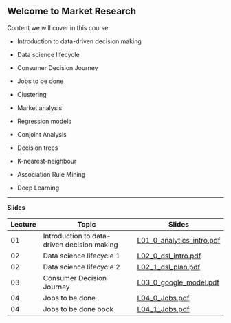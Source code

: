 ## Welcome to Market Research 

Content we will cover in this course:

- 	Introduction to data-driven decision making
- 	Data science lifecycle
- 	Consumer Decision Journey
- 	Jobs to be done


- 	Clustering
- 	Market analysis
- 	Regression models
- 	Conjoint Analysis
- 	Decision trees
- 	K-nearest-neighbour
- 	Association Rule Mining
- 	Deep Learning


---

**Slides**


Lecture|Topic|Slides
---|---|---
01|Introduction to data-driven decision making|[L01_0_analytics_intro.pdf](https://github.com/kirenz/market-research/blob/main/slides/L01_0_analytics_intro.pdf)
02|Data science lifecycle 1|[L02_0_dsl_intro.pdf](https://github.com/kirenz/market-research/blob/main/slides/L02_0_dsl_intro.pdf)  
02|Data science lifecycle 2|[L02_1_dsl_plan.pdf](https://github.com/kirenz/market-research/blob/main/slides/L02_1_dsl_plan.pdf)  
03|Consumer Decision Journey|[L03_0_google_model.pdf](https://github.com/kirenz/market-research/blob/main/slides/L03_0_google_model.pdf)  
04|Jobs to be done| [L04_0_Jobs.pdf](https://github.com/kirenz/market-research/blob/main/slides/L04_0_Jobs.pdf)  
04|Jobs to be done book| [L04_1_Jobs.pdf](https://github.com/kirenz/market-research/blob/main/slides/L04_1_Jobs_book.pdf)  



<!--
04|Jobs to be done|NA
05|Clustering|[L05_0_clustering.pdf](https://github.com/kirenz/market-research/blob/main/slides/L05_0_clustering.pdf)  
05|Clustering|[L05_1_clustering_k_means.pdf](https://github.com/kirenz/market-research/blob/main/slides/L05_1_clustering_k_means.pdf)  
05|Clustering|[L05_2_clustering_hierarchical.pdf](https://github.com/kirenz/market-research/blob/main/slides/L05_2_clustering_hierarchical.pdf)  
-->


